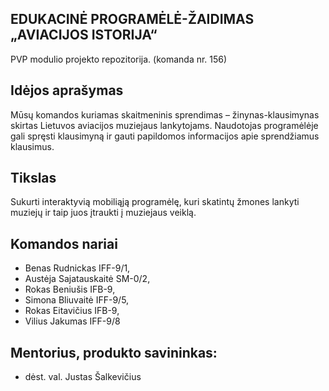 ## EDUKACINĖ PROGRAMĖLĖ-ŽAIDIMAS „AVIACIJOS ISTORIJA“
PVP modulio projekto repozitorija. (komanda nr. 156)

## Idėjos aprašymas
Mūsų komandos kuriamas skaitmeninis sprendimas – žinynas-klausimynas
skirtas Lietuvos aviacijos muziejaus lankytojams. Naudotojas programėlėje gali spręsti klausimyną ir
gauti papildomos informacijos apie sprendžiamus klausimus.

## Tikslas
Sukurti interaktyvią mobiliąją programėlę, kuri skatintų žmones lankyti muziejų ir taip juos įtraukti į
muziejaus veiklą.


## Komandos nariai
* Benas Rudnickas IFF-9/1,
* Austėja Sajatauskaitė SM-0/2,
* Rokas Beniušis IFB-9,
* Simona Bliuvaitė IFF-9/5,
* Rokas Eitavičius IFB-9,
* Vilius Jakumas IFF-9/8

## Mentorius, produkto savininkas:
* dėst. val. Justas Šalkevičius
